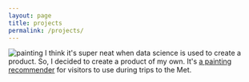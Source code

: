 ```yaml
---
layout: page
title: projects
permalink: /projects/ 
---
```


![painting](../images/painting.jpg)
I think it's super neat when data science is used to create a product. So, I decided to create a product of my own. It's [a painting recommender](https://github.com/cchen181/painting_recommender_for_Met) for visitors to use during trips to the Met.
